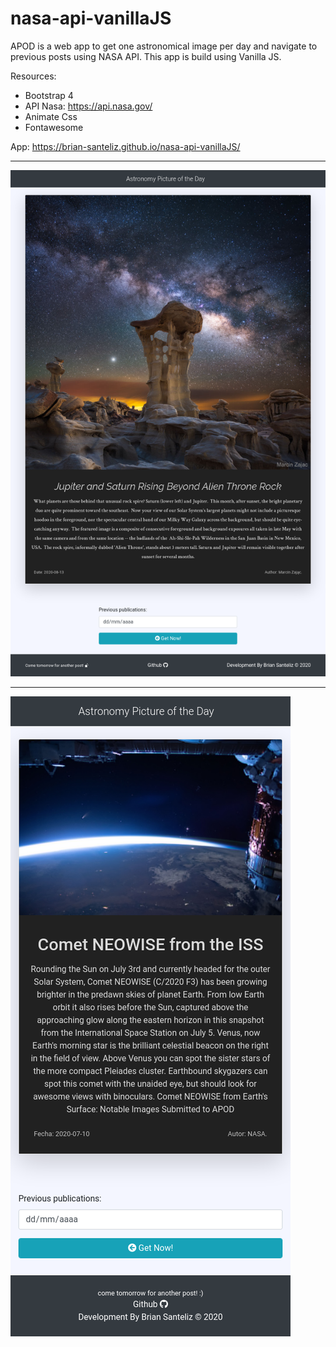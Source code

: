 # nasa-api-vanillaJS

APOD is a web app to get one astronomical image per day and navigate to previous posts using NASA API.
This app is build  using Vanilla JS.

Resources:
* Bootstrap 4
* API Nasa: https://api.nasa.gov/
* Animate Css
* Fontawesome

App: https://brian-santeliz.github.io/nasa-api-vanillaJS/

---
![APOD](./docs/1.png)

---

![APOD](./docs/2.png)
